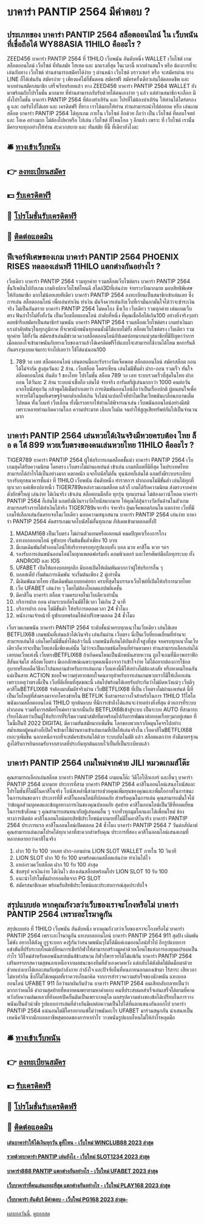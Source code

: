 # บาคาร่า PANTIP 2564 มีคำตอบ ?
## ประเภทของ บาคาร่า PANTIP 2564 สล็อตออนไลน์ ใน เว็บพนันที่เชื่อถือได้ WY88ASIA 11HILO คืออะไร ?
ZEED456 บาคาร่า PANTIP 2564 ที่ 11HILO เว็บพนัน อันดับหนึ่ง WALLET เว็บไซต์ เกมสล็อตออนไลน์ เว็บไซต์ ที่ทันสมัย ไฮเทค และ มาแรงที่สุด ในเวลานี้ หากท่านสนใจ หรือ ต้องการที่จะเล่นกับทาง เว็บไซต์ ท่านสามารถสมัครได้ง่าย ๆ ผ่านหน้า เว็บไซต์ บราวเซอร์ หรือ จะสมัครผ่าน ทาง LINE ก็ได้เช่นกัน สมัครง่าย ๆ เพียงแค่ไม่กี่ขั้นตอน สมัครฟรี สมัครครั้งเดียวเล่นได้ตลอดชีพ และ หากท่านสมัครสมาชิก เสร็จเรียบร้อยแล้ว ทาง ZEED456 บาคาร่า PANTIP 2564 WALLET ยังมาพร้อมกับโปรโมชั่น มากมาย ที่ท่านสามารถกับรับด้วยได้ตนเองง่าย ๆ แล้ว แต่ท่านสมาชิกจะเลือก มีทั้งโปรโมชั่น บาคาร่า PANTIP 2564 ที่ต้องทำเทิร์น และ โปรที่ไม่ต้องทำเทิร์น ให้ท่านได้ไตร่ตรอง ดู และ กดรับไปได้เลย และ เครดิตฟรี ที่ทาง เราได้มอบให้ท่าน ท่านสามารถนำไปต่อยอด หรือ เล่นเกมสล็อต บาคาร่า PANTIP 2564 ได้ทุกเกม ภายใน เว็บไซต์ อีกด้วย ถือว่า เป็น เว็บไซต์ ที่ตอบโจทย์ และ โอเค อย่างมาก ไม่ต้องไปหาหรือ ไปเล่น เว็บไซต์ ที่ไหนไกล ๆ อีกแล้ว เพราะ ที่ เว็บไซต์ เรานั้น มีครบจบทุกอย่างให้ท่าน สะดวกสบาย และ ทันสมัย ที่นี้ ที่เดียวยังไงละ

## 🛎 [ทางเข้าเว็บพนัน](https://bit.ly/3SdLNi2)
## 👉 [ลงทะเบียนสมัคร](https://bit.ly/3SdLNi2)
## 💵 [รับเครดิตฟรี](https://bit.ly/3dyRKHj)
## 👑 [โปรโมชั่นรับเครดิตฟรี](https://bit.ly/3dyRKHj)
## 📱 [ติดต่อแอดมิน](https://bit.ly/3dyRKHj)

## ฟีเจอร์พิเศษของเกม บาคาร่า PANTIP 2564 PHOENIX RISES ทดลองเล่นฟรี 11HILO แตกต่างกันอย่างไร ?
เว็บเดียว บาคาร่า PANTIP 2564 รวมทุกค่าย รวมสล็อตเว็บไซต์ตรง บาคาร่า PANTIP 2564 ชั้น1เพลินไปกับเกม เกมยิงปลาเว็บไซต์ไหนดี สไตล์3Dที่เล่นง่าย จ่ายรางวัลมากมาย มอบสิทธิพิเศษ ให้กับสมาชิก มากไม่น้อยเลยทีเดียว บาคาร่า PANTIP 2564 ลงทะเบียนเป็นสมาชิกเข้าเล่นเลย ซึ่งการเล่น สล็อตออนไลน์ เพื่อเล่นทำเงิน ทำเงิน มันจึงควรเล่นกับเว็บที่เรามั่นอกมั่นใจได้ว่าจะชำระเงินจริง ไม่เป็นอันตราย บาคาร่า PANTIP 2564 ไม่คดโกง ซึ่งเว็บ เว็บเดียว รวมทุกค่าย เล่นเกมเว็บตรง ฟันกำไรไม่ยั้งทั้งวัน เป็นเว็บสล็อตออนไลน์ ลำดับที่หนึ่ง ที่คุณเชื่อถือได้เกิน100 อย่างยิ่งจริงๆอย่าคอยช้ารีบสมัครเป็นสมาชิกร่วมพนัน บาคาร่า PANTIP 2564 รวมสล็อตเว็บไซต์ตรง เกมทำเงินมาแรงลำดับต้นๆในทุกภูมิภาค ที่จะพานักพนันทุกคนมั่งมีได้แบบไม่ยั้ง สล็อตเว็บไซต์ตรง เว็บเดียว รวมทุกค่าย ได้ทั้งวัน สมัครเข้าเล่นมีข่าวแวดวงสล็อตออนไลน์อัปเดตบ่อยมากแน่ๆสมาชิกที่มีปัญหาว่าการเมื่อตกลงใจเข้ามาพนันกับทางเว็บของเราแล้วได้เครดิตฟรีไปแบบงี้จะสามารถใช้งานได้ไหม ขอการันตีกันตรงๆแบบแจ่มกระจ่างไปเลยว่า ใช้ได้แน่นอน100
1. 789 วอ เลท สล็อตออนไลน์ เล่นตอนนี้และรับรางวัลแจ็คพอต สล็อตออนไลน์ สมัครสล็อต ถอนได้ไม่จำกัด สูงสุดวันละ 2 ล้าน. เว็บสล็อต โคตรเซียน เล่นไม่มีขั้นต่ำ ฝาก-ถอน รวดเร็ว ทันใจ สล็อตออนไลน์ อันดับ 1 ของไทย โปรโมชั่น สล็อต 789 วอ เลท ระบบรวดเร็วที่สุดในไทย ฝากถอน ได้วันละ 2 ล้าน ระบบน่าเชื่อถือ เล่นได้ จ่ายจริง การันตรีผู้เล่นมากกว่า 1000 คนต่อวัน แจกโบนัสทุกวัน กล้าพูดได้เต็มปากเลยว่า การเดิมพันออนไลน์ถือว่าเป็นเรื่องปกติ ผู้คนสนใจเพื่อหารายได้ในยุคที่เศรษฐกิจตกต่ำเหลือเกิน จึงไม่น่าแปลกใจที่ทำไมเป็นเว็ยพนันเกลื่อนกลานเต็มไปหมด ทั้งเว็บแท้ เว็บเถื่อน ทั้งนี้เราอยากให้ท่านได้พิจารณาเล่น เว็บพนันออนไลน์อย่างมีสติ เพราะหลายท่านเกิดความโลภ ความประมาท เลือกเว็บผิด จนทำให้สูญเสียทรัพย์กันไปเป็นจำนวนมาก

## บาคาร่า PANTIP 2564 เล่นหวยได้เงินจริงมีหวยครบต้อง ไทย ล็ อ ต โต้ 899 หวยเว็บตรงของคนเล่นหวยไทย 11HILO คืออะไร ?
TIGER789 บาคาร่า PANTIP 2564 ผู้ให้บริการเกมสล็อตชั้นนำ บาคาร่า PANTIP 2564 เว็บเกมสุดได้รับความนิยม โดยตรง เว็บตรงไม่ผ่านเอเย่นต์ เข้าเล่น เกมสล็อตที่ดีที่สุด ในประเทศไทย สามารถได้กำไรได้เป็นอย่างมาก แตกหนัก แจกโบนัสไม่อั้น ทุนน้อยก็เล่นได้ แถมยังมีระบบระเบียบรองรับทุกธนาคารชั้นนำ ที่ 11HILO เว็บพนัน อันดับหนึ่ง ทำรายการ ฝากถอนไม่มีขั้นต่ำ เล่นได้ทุกที่ทุกเวลา แค่เพียงปลายนิ้ว TIGER789แหล่งรวมเกมสล็อต แล้วก็ เกมได้รับความนิยม ส่งตรงจากค่ายดังยักษ์ใหญ่ เล่นง่าย ได้เงินจริง เข้าเล่น สล็อตบนมือถือ ทุกรุ่น ทุกแบรนด์ ไม่ต้องดาวน์โหลด บาคาร่า PANTIP 2564 ก็เล่นได้ แถมยังมีเงินรางวัลโบนัสมากมาย ให้คุณได้ลุ้นรางวัลกันด้านในตัวเกม สามารถสร้างรายได้ทำเงินได้จริง TIGER789แจกจริง จ่ายจริง ลุ้นแจ็คพอตก้อนโต แตกง่าย เว็บที่มีเกมให้เลือกเล่นกันครบจบในเว็บเดียว มอบความสนุกสนาน บาคาร่า PANTIP 2564 เล่นง่าย บาคาร่า PANTIP 2564 คัดสรรเกมแจกโบนัสไม่อั้นทุกเกม อัปเดตเข้ามาตลอดทั้งปี
1. MADAM168 เป็นเว็บตรง ไม่ผ่านตัวแทนหรือเอเยนต์ หมดปัญหาเรื่องการโกง
2. แทงบอลออนไลน์ ยูฟ่าเบท เริ่มต้นขั้นต่ำเพียง 10 บาท
3. มีเกมเดิมพันกีฬาออนไลน์ให้บริการครบทุกรูปแบบทั้ง บอล มวย คาสิโน หวย ฯลฯ
4. รองรับการเล่นพนันออนไลน์ในทุกแพลตฟอร์มทั้ง คอมพิวเตอร์ และโทรศัพท์มือถือทุกระบบ ทั้ง ANDROID และ IOS
5. UFABET เปิดให้แทงบอลทุกลีก มีบอลเปิดให้เดิมพันมากกว่าผู้ให้บริการอื่น ๆ
6. บอลสเต็ป เริ่มต้นการเดิมพัน จะเริ่มต้นเพียง 2 คู่เท่านั้น
7. มีเดิมพันมวยไทย เปิดเดิมพันแบบยกต่อยก ครบที่สุดในบรรดาเว็บไซต์ที่เปิดให้บริการมวยไทย
8. เว็บ UFABET เล่นง่าย ๆ โดยไม่ต้องโหลดแอปพลิเคชั่น
9. มีคาสิโน บาคาร่า สล็อต รวมครบจบในเว็บเดียวเท่านั้น
10. บริการฝาก ถอน ผ่านระบบอัตโนมัติใช้เวลา ไม่เกิน 2 นาที
11. บริการฝาก ถอน ไม่มีขั้นต่ำ ให้บริการตลอดเวลา 24 ชั่วโมง
12. พนักงานเจ้าหน้าที่ ยูฟ่าเบทพร้อมให้คำปรึกษาตลอด 24 ชั่วโมง

เว็บรวมเกมพนัน บาคาร่า PANTIP 2564 ระดับชั้นนำครบทุกแนวในเว็บเดียว เล่นได้เลย BETFLIX68 เกมพนันที่เล่นแล้วได้เงินจริง เล่นกันผ่าน เว็บตรง นี่เป็นเว็บที่ยอดเยี่ยมที่ท่านจะสามารถเล่นได้ เล่นโดยไม่มีขั้นต่ำได้แล้ววันนี้ เกมพนันที่เล่นได้บันเทิงใจสูงที่สุด จบครบทุกแนวในเว็บเดียวก็ควรจะเป็นเว็บแห่งนี้เพียงแค่นั้น ไม่ว่าจะเป็นเกมชนิดไหนที่ท่านตามหา ท่านสามารถเลือกเล่นได้เลยบนเว็บแห่งนี้ เว็บตรงBETFLIX68 ถ้าเกิดคนไหนเป็นนักพนันสายหวาน ถูกใจเกมที่มีภาพกราฟิกสีสันแจ่มใส สล็อตเว็บตรง มีเอกลักษณ์เฉพาะบุคคลเนื่องจากว่าเข้าใจง่าย ไม่ได้อยากต้องการใช้กลอุบายหรือเคล็ดวิธีอะไรล้นหลามสำหรับการเล่นเกม เว็บแห่งนี้มีให้อย่างไม่ต้องสงสัย หรือหาคนไหนกันแน่เป็นสาย ACTION ชอบใจความยุ่งยากชอบใจคนอายุสำหรับการเล่นเกมพวกเราก็มีให้เลือกเล่นเพราะเหตุว่าตรงนี้เป็น เว็บที่ดีเยี่ยมที่สุดขณะนี้ เล่นไปพร้อมได้เลยรับประกันว่าไม่ผิดหวังแน่ๆ เว็บดีๆ คาสิโนBETFLIX68
จำต้องมาสัมผัสจริงผ่าน เว็บBETFLIX68 ที่เป็น เว็บตรงไม่ผ่านเอเย่นต์ นี้ที่เป็นเว็บใหญ่ที่ส่งตรงมาจากโครงข่ายใน BETFLIK ซึ่งสามารถวางใจสำหรับในการ 11HILO 11ไฮโล พนันเกมสล็อตออนไลน์ 11HILO ทุกต้นแบบ ที่มีการเข้าถึงได้แสนจะง่ายอย่างยิ่งที่สุด ด้วยการที่ระบบฝากถอน รวมทั้งการสมัครใหม่คราวแรกนั้นกับ BETFLIX68เข้าสู่ระบบ เป็นระบบ AUTO ที่สามารถเรียกได้เลยว่าเป็นผู้ให้บริการที่ริเริ่มความนำสมัยที่มาพร้อมไปกับการพัฒนาต่อยอดเรื่อยๆมาอยู่เสมอ ที่ในนี้เป็นปี 2022 DIGITAL มีความทันสมัยมากเพิ่มขึ้น โลกของพวกเราก็หมุนโคจรไปอย่างสม่ำเสมอผู้คนต่างก็เปิดใจเข้ามาใช้ผ่านทางเข้าเล่นเกมที่เปิดให้เล่นจริงใน เว็บคาสิโนBETFLIX68 เยอะๆเพิ่มขึ้น นอกเหนือจากที่จะสมัครเข้าเล่นได้ด้วย ระบบอัตโนมัติ แล้ว สล็อตแตกง่าย ยังมีมาตรฐานสูงได้รับการยินยอมรับจากสากลที่ประกันทุกต้นแบบไว้เป็นที่เป็นระเบียบแล้ว

## บาคาร่า PANTIP 2564 เกมใหม่จากค่าย JILI หมวดเกมส์โต๊ะ
คุณสามารถเลือกเล่นสล็อต บาคาร่า PANTIP 2564 เกมบนโต๊ะ วิดีโอโป๊กเกอร์ และอื่นๆ บาคาร่า PANTIP 2564 มากมาย ประการที่สาม บาคาร่า PANTIP 2564 คาสิโนออนไลน์เสนอโบนัสและโปรโมชั่นที่ไม่มีในคาสิโนจริง โบนัสเหล่านี้สามารถช่วยคุณเพิ่มทุนของคุณและเพิ่มโอกาสในการชนะในการเล่นของเรา
ประการที่สี่ คาสิโนออนไลน์ที่ปลอดภัย สำหรับคุณในการเล่น คุณสามารถมั่นใจได้ว่าข้อมูลส่วนบุคคลและข้อมูลทางการเงินของคุณปลอดภัย สุดท้าย คาสิโนออนไลน์เป็นวิธีที่ยอดเยี่ยมในการเข้าสังคม ๆ คุณสามารถสนทนากับผู้เล่นคนอื่น ๆ จากทั่วทุกมุมโลกและได้เพื่อนใหม่
ช่องทางการติดต่อ
คาสิโนออนไลน์มอบสิทธิประโยชน์มากมายที่ไม่มีในคาสิโนจริง บาคาร่า PANTIP 2564 ประการแรก คาสิโนออนไลน์เปิดตลอด 24 ชั่วโมง บาคาร่า PANTIP 2564 7 วันต่อสัปดาห์ คุณสามารถเล่นเกมโปรดได้ทุกเวลาที่สะดวกสำหรับคุณ ประการที่สอง คาสิโนออนไลน์เสนอเกมที่หลากหลายกว่าคาสิโนจริง
1. ฝาก 10 รับ 100 วอเลท ฝาก-ถอนผ่าน LION SLOT WALLET ภายใน 10 วินาที
2. LION SLOT ฝาก 10 รับ 100 มาพร้อมเกมสล็อตเล่นง่าย ทำเงินได้ไว
3. แหล่งรวมเว็บสล็อต ฝาก 10 รับ 100 ล่าสุด
4. ข้อสรุป หาเงินง่าย ได้เงินไว ต้องเล่นสล็อตพร้อมโปร LION SLOT 10 รับ 100
5. แนะนำโปรโมชั่นฝากยอดฮิตจาก PG SLOT
6. สมัครสมาชิกเลย พร้อมรับสิทธิประโยชน์และประสบการณ์สุดประทับใจ

## สรุปแบบย่อ หากคุณกังวลว่าเว็บของเราจะโกงหรือไม่ บาคาร่า PANTIP 2564 เพราะอะไรมาดูกัน
สรุปแบบย่อ ที่ 11HILO เว็บพนัน อันดับหนึ่ง หากคุณกังวลว่าเว็บของเราจะโกงหรือไม่ บาคาร่า PANTIP 2564 เพราะอะไรมาดูกัน แทงบอลออนไลน์ บาคาร่า PANTIP 2564 911 สุดปัง เดิมพันไม่พัง อยากได้ตังดู กูรูจะบอก คงรู้กันว่าสนามพนันๆไม่ได้มีแค่เกมออนไลน์ทั่วไป อีกรูปแบบการแข่งขันที่ปรับระบบใหม่เปลี่ยนการเชียร์กีฬาให้สามารถสร้างมูลค่าด้วยเงื่อนไขแห่งการลงทุนแปรผลเป็นกำไร วิถีใหม่สำหรับคอพนันสายมันส์ข้างสนาม กีฬาก็พารวยได้ไม่แพ้กัน บาคาร่า PANTIP 2564 เสริมอรรถรสความสุขนอกเหนือจากผลชนะของทีมที่ตัวเองคาดหวัง แต่กลับได้ตังติดไม้ติดมือมาด้วย ช่วยแบ่งเบาได้เยอะสมกับทุ่มกำลังกาย กำลังใจ และปัจจัยอื่นที่คนภายนอกมองเข้ามา ไร้สาระ เสียเวลา ไม่หาทำกิน ซึ่งก็ไม่ใช่เหตุผลที่เราควรเก็บมาคิด จากการสำรวจความสำเร็จของนักพนัน แทงบอลออนไลน์ UFABET 911 ถือว่าผกผันกันป่วน บาคาร่า PANTIP 2564 คนเสียกลับกลายเป็นว่ามากกว่าคนได้ คำถามสุดท้ายที่หลายคนพยายามหาคำตอบ คนที่ประสบผลสำเร็จเล่นเสร็จได้ตามที่คาดหวังกับความล้มเหลวที่ยังคอยปิดกั้นมันเป็นเพราะเหตุใด ผลสรุปความต่างของข้อได้เปรียบในการวางพนันเป็นตัวนำชัย รูปแบบการเล่นที่ต่างกันมีผลต่อความเป็นไปได้ที่แตกแขนงกันออกไป บาคาร่า PANTIP 2564 แน่นอนไม่มีใครอยากแพ้ไม่ว่าพนันอะไร UFABET มาร่วมสนุกกัน นำเสนอเป็นเทคนิควิธีจากนักบอลอาชีพสุดยอดของการหากำไร วางพนันรูปแบบไหนไม่ให้กำไรหลุดมือ

## 🛎 [ทางเข้าเว็บพนัน](https://bit.ly/3SdLNi2)
## 👉 [ลงทะเบียนสมัคร](https://bit.ly/3SdLNi2)
## 💵 [รับเครดิตฟรี](https://bit.ly/3dyRKHj)
## 👑 [โปรโมชั่นรับเครดิตฟรี](https://bit.ly/3dyRKHj)
## 📱 [ติดต่อแอดมิน](https://bit.ly/3dyRKHj)

#### [เล่นบาคาร่าให้ได้เงินทุกวัน ดูที่ไหน - เว็บใหม่ WINCLUB88 2023 ล่าสุด](https://atom.io/themes/เล่นบาคาร่าให้ได้เงินทุกวัน%20ดูที่ไหน%20-%20เว็บใหม่%20winclub88%202023%20ล่าสุด)
#### [รวยด้วยบาคาร่า PANTIP เล่นยังไง - เว็บใหม่ SLOT1234 2023 ล่าสุด](https://atom.io/themes/รวยด้วยบาคาร่า%20pantip%20เล่นยังไง%20-%20เว็บใหม่%20slot1234%202023%20ล่าสุด)
#### [บาคาร่า888 PANTIP แตกต่างกันอย่างไร - เว็บใหม่ UFABET 2023 ล่าสุด](https://atom.io/themes/บาคาร่า888%20pantip%20แตกต่างกันอย่างไร%20-%20เว็บใหม่%20ufabet%202023%20ล่าสุด)
#### [เว็บบาคาร่าที่คนเล่นเยอะที่สุด แตกต่างกันอย่างไร - เว็บใหม่ PLAY168 2023 ล่าสุด](https://atom.io/themes/เว็บบาคาร่าที่คนเล่นเยอะที่สุด%20แตกต่างกันอย่างไร%20-%20เว็บใหม่%20play168%202023%20ล่าสุด)
#### [เว็บบาคาร่า อันดับ1 มีคำตอบ - เว็บใหม่ PG168 2023 ล่าสุด-](https://atom.io/themes/เว็บบาคาร่า%20อันดับ1%20มีคำตอบ%20-%20เว็บใหม่%20pg168%202023%20ล่าสุด-)

[ผลบอลวันนี้](https://siamsport.tv "ผลบอลวันนี้"), [ดูบอลสด](https://siamsport.tv/ดูบอลสด "ดูบอลสด")
